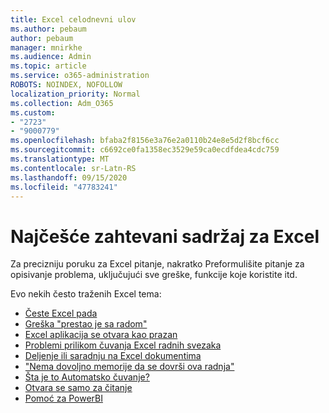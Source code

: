 ```yaml
---
title: Excel celodnevni ulov
ms.author: pebaum
author: pebaum
manager: mnirkhe
ms.audience: Admin
ms.topic: article
ms.service: o365-administration
ROBOTS: NOINDEX, NOFOLLOW
localization_priority: Normal
ms.collection: Adm_O365
ms.custom:
- "2723"
- "9000779"
ms.openlocfilehash: bfaba2f8156e3a76e2a0110b24e8e5d2f8bcf6cc
ms.sourcegitcommit: c6692ce0fa1358ec3529e59ca0ecdfdea4cdc759
ms.translationtype: MT
ms.contentlocale: sr-Latn-RS
ms.lasthandoff: 09/15/2020
ms.locfileid: "47783241"
---
```

# <a name="commonly-requested-content-for-excel"></a>Najčešće zahtevani sadržaj za Excel

Za precizniju poruku za Excel pitanje, nakratko Preformulišite pitanje za opisivanje problema, uključujući sve greške, funkcije koje koristite itd. 

Evo nekih često traženih Excel tema:

- [Česte Excel pada](https://support.office.com/article/Excel-not-responding-hangs-freezes-or-stops-working-37E7D3C9-9E84-40BF-A805-4CA6853A1FF4)
- [Greška "prestao je sa radom"](https://support.office.com/client/52bd7985-4e99-4a35-84c8-2d9b8301a2fa)
- [Excel aplikacija se otvara kao prazan](https://docs.microsoft.com/office/troubleshoot/excel/excel-opens-blank)
- [Problemi prilikom čuvanja Excel radnih svezaka](https://docs.microsoft.com/office/troubleshoot/excel/issue-when-save-excel-workbooks)
- [Deljenje ili saradnju na Excel dokumentima](https://support.office.com/article/7152aa8b-b791-414c-a3bb-3024e46fb104)
- ["Nema dovoljno memorije da se dovrši ova radnja"](https://docs.microsoft.com/office/troubleshoot/excel/available-resources-errors)
- [Šta je to Automatsko čuvanje?](https://support.office.com/article/6d6bd723-ebfd-4e40-b5f6-ae6e8088f7a5)
- [Otvara se samo za čitanje](https://support.office.com/article/why-did-my-file-open-read-only-3ab4b792-da50-4b38-8628-14c64e1f1d15)
- [Pomoć za PowerBI](https://powerbi.microsoft.com/support/)